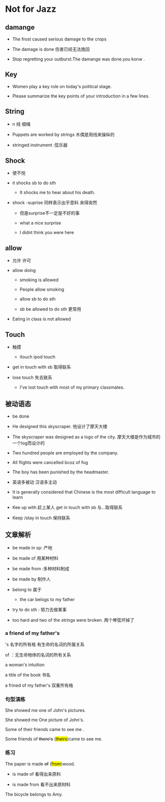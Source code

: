 # Not  for Jazz

## damange

- The frost caused  serious damage to the crops   

- The damage  is done   伤害已经无法挽回 

- Stop regretting your outburst.The damange was done.you konw .

## Key

- Women play a key role on today's political stage.

- Please summarize the key points of your introduction in a few lines.

## String

- n 线 细绳  

- Puppets are worked by strings  木偶是用线来操纵的 

- stringed instrument :弦乐器 

## Shock

- 使不悦  

- it shocks sb to do sth  
  
  - It shocks me to hear about his death.

- shock  -suprise  同样表示出乎意料 来得突然  
  
  - 但是surprise不一定是不好的事
  
  - what a nice surprise   
  
  - I didnt think  you were here  

## allow

- 允许  许可  

- allow doing  
  
  - smoking is allowed  
  
  - People allow smoking  
  
  - allow sb to do sth  
  
  - sb be allowed to do sth 更常用  

- Eating in class is not allowed  

## Touch

- 触摸 
  
  - itouch  ipod touch   

- get in touch  with sb 取得联系 

- lose touch  失去联系 
  
  - I've lost touch with most of my primary classmates.

## 被动语态

- be done 

- He designed this skyscraper. 他设计了摩天大楼  

- The skyscraper was designed as a logo of the city.  摩天大楼是作为城市的一个log而设计的 

- Two hundred people are employed by the company.

- All flights were cancelled  bcoz of fog  

- The boy  has been punished by the headmaster.

- 英语多被动 汉语多主动 

- It is generally considered that Chinese is the most difficult language to learn

- Kee up with 赶上某人 get in touch with sb 与...取得联系 

- Keep /stay in touch 保持联系 

## 文章解析

- be made in sp: 产地 

- be made of 用某种材料   

- be made from   :多种材料制成  

- be made by  制作人  

- belong  to  属于 
  
  - the  car  belogs to my father  

- try to do sth : 努力去做某事 

- too hard and two of the strings were broken.   两个琴弦坏掉了 

### a friend of my father's

's 名字的所有格   有生命的名词的所属关系  

of ：无生命物体的名词的所有关系  

 a woman's intuition  

a title of the book   书名  

a frined of my father's  双重所有格  

### 句型演练

She showed me one of John's pictures.

She showed me One picture of John's. 

Some of their friends came to see me  .

Some friends of ~~there's~~ (<mark>theirs</mark>)came to see me.

### 练习

The paper is made ~~of~~ (<mark>from</mark>)wood.

* is made of  看得出来原料 

* is made from  看不出来原材料 

The bicycle belongs to Amy.
